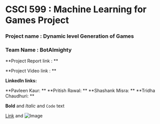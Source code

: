 # CSCI 599 : Machine Learning for Games Project 

### Project name : Dynamic level Generation of Games
### Team Name : BotAlmighty

**Project Report link : **

**Project Video link : **

**LinkedIn links:**

**Pavleen Kaur: **
**Pritish Rawal: **
**Shashank Misra: **
**Tridha Chaudhuri: **





**Bold** and _Italic_ and `Code` text

[Link](url) and ![Image](src)


